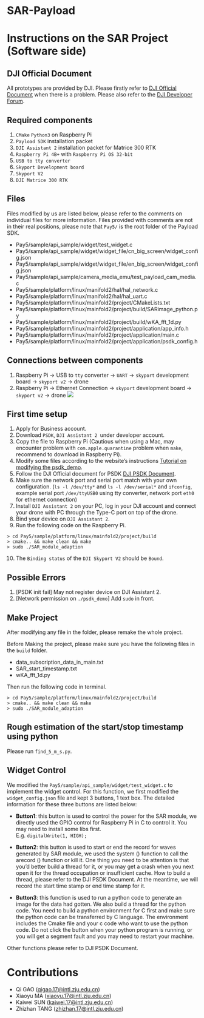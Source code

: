 # SAR-Payload
# Instructions on the SAR Project (Software side)

## DJI Official Document
All prototypes are provided by DJI. Please firstly refer to [DJI Official Document](https://developer.dji.com/cn/payload-sdk/documentation/introduction/index.html) when there is a problem. 
Please also refer to the [DJI Developer Forum](https://bbs.dji.com/forum-79-1.html?from=developer).

## Required components
1. `CMake` `Python3` on Raspberry Pi
2. `Payload SDK` installation packet
3. `DJI Assistant 2` installation packet for Matrice 300 RTK
4. `Raspberry Pi 4B+` with `Raspberry Pi OS 32-bit`
5. `USB to tty converter`
6. `Skyport Development board`
7. `Skyport V2`
8. `DJI Matrice 300 RTK`

## Files
Files modified by us are listed below, please refer to the comments on individual files for more information. Files provided with comments are not in their real positions, please note that `Pay5/` is the root folder of the Payload SDK.

- Pay5/sample/api_sample/widget/test_widget.c
- Pay5/sample/api_sample/widget/widget_file/cn_big_screen/widget_config.json
- Pay5/sample/api_sample/widget/widget_file/en_big_screen/widget_config.json
- Pay5/sample/api_sample/camera_media_emu/test_payload_cam_media.c
- Pay5/sample/platform/linux/manifold2/hal/hal_network.c
- Pay5/sample/platform/linux/manifold2/hal/hal_uart.c
- Pay5/sample/platform/linux/mainfold2/project/CMakeLists.txt
- Pay5/sample/platform/linux/mainfold2/project/build/SARimage_python.py
- Pay5/sample/platform/linux/mainfold2/project/build/wKA_fft_1d.py 
- Pay5/sample/platform/linux/mainfold2/project/application/app_info.h
- Pay5/sample/platform/linux/mainfold2/project/application/main.c
- Pay5/sample/platform/linux/mainfold2/project/application/psdk_config.h

## Connections between components
1. Raspberry Pi -> USB to `tty` converter -> `UART` -> `skyport` development board -> `skyport v2` -> drone
2. Raspberry Pi -> Ethernet Connection -> `skyport` development board -> `skyport v2` -> drone
![](DJI%20Skyport%20Development/IMG_3135.HEIC)

## First time setup
1. Apply for Business account.
2. Download `PSDK`, `DJI Assistant 2 `under developer account.
3. Copy the file to Raspberry Pi (Cautious when using a Mac, may encounter problem with `com.apple.quarantine` problem when `make`, recommend to download in Raspberry Pi).
4. Modify some files according to the website’s instructions [Tutorial on modifying the psdk_demo](https://www.freesion.com/article/2294962127/).
5. Follow the DJI Official document for PSDK [DJI PSDK Document](https://developer.dji.com/cn/payload-sdk/documentation/quickstart/run-the-sample.html).
6. Make sure the network port and serial port match with your own configuration. (`ls -l /dev/tty*` and `ls -l /dev/serial*` and `ifconfig`, example serial port `/dev/ttyUSB0` using tty converter, network port `eth0` for ethernet connection)
7. Install `DJI Assistant 2` on your PC, log in your DJI account and connect your drone with PC through the Type-C port on top of the drone.
8. Bind your device on `DJI Assistant 2`.
9. Run the following code on the Raspberry Pi.
```
> cd Pay5/sample/platform/linux/mainfold2/project/build
> cmake.. && make clean && make
> sudo ./SAR_module_adaption
```
10. The `Binding status` of the `DJI Skyport V2` should be `Bound`.

## Possible Errors
1. [PSDK init fail] May not register device on DJI Assistant 2.
2. [Network permission on `./psdk_demo`] Add `sudo` in front.

## Make Project
After modifying any file in the folder, please remake the whole project. 

Before Making the project, please make sure you have the following files in the `build` folder.

- data_subscription_data_in_main.txt
- SAR_start_timestamp.txt
- wKA_fft_1d.py 

Then run the following code in terminal.
```
> cd Pay5/sample/platform/linux/mainfold2/project/build
> cmake.. && make clean && make
> sudo ./SAR_module_adaption
```

## Rough estimation of the start/stop timestamp using python
Please run `find_5_m_s.py`.

## Widget Control
We modified the `Pay5/sample/api_sample/widget/test_widget.c` to implement the widget control. For this function, we first modified the `widget_config.json` file and kept 3 buttons, 1 text box. The detailed information for these three buttons are listed below:        
             
- **Button1**: this button is used to control the power for the SAR module, we directly used the GPIO control for Raspberry Pi in C to control it. You may need to install some libs first.  
E.g. `digitalWrite(1, HIGH);`

- **Button2**: this button is used to start or end the record for waves generated by SAR module, we used the system () function to call the arecord () function or kill it. One thing you need to be attention is that you’d better build a thread for it, or you may get a crash when you next open it for the thread occupation or insufficient cache.  How to build a thread, please refer to the DJI PSDK Document.
At the meantime, we will record the start time stamp or end time stamp for it.

- **Button3**: this function is used to run a python code to generate an image for the data had gotten. We also build a thread for the python code. You need to build a python environment for C first and make sure the python code can be transferred by C language.  The environment includes the Cmake file and your c code who want to use the python code. Do not click the button when your python program is running, or you will get a segment fault and you may need to restart your machine.

Other functions please refer to DJI PSDK Document.


# Contributions
- Qi GAO (qigao.17@intl.zju.edu.cn)
- Xiaoyu MA (xiaoyu.17@intl.zju.edu.cn)
- Kaiwei SUN (kaiwei.17@intl.zju.edu.cn)
- Zhizhan TANG (zhizhan.17@intl.zju.edu.cn)